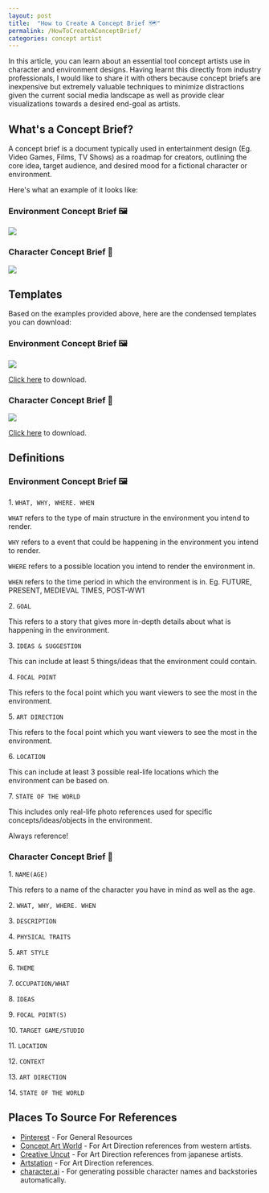 ```yaml
---
layout: post
title:  "How to Create A Concept Brief 🗺️"
permalink: /HowToCreateAConceptBrief/
categories: concept artist
---
```


In this article, you can learn about an essential tool concept artists use in character and environment designs. Having learnt this directly from industry professionals, I would like to share it with others because concept briefs are inexpensive but extremely valuable techniques to minimize distractions given the current social media landscape as well as provide clear visualizations towards a desired end-goal as artists.

##  **What's a Concept Brief?**

A concept brief is a document typically used in entertainment design (Eg. Video Games, Films, TV Shows) as a roadmap for creators, outlining the core idea, target audience, and desired mood for a fictional character or environment.

Here's what an example of it looks like:

### Environment Concept Brief 🖼️
![](/img/2024_04_05/env_concept_brief.png)

### Character Concept Brief 👤
![](/img/2024_04_05/char_concept_brief.png)

## **Templates**

Based on the examples provided above, here are the condensed templates you can download:

### Environment Concept Brief 🖼️
![](/img/2024_04_05/ed_concept_brief_template.png)

[Click here](https://github.com/cardboardcode/cardboardcode.github.io/raw/main/img/2024_04_05/ed_concept_brief_template.pur) to download.

### Character Concept Brief 👤
![](/img/2024_04_05/char_concept_brief_template.png)

[Click here](https://github.com/cardboardcode/cardboardcode.github.io/raw/main/img/2024_04_05/char_concept_brief_template.pur) to download.

## **Definitions**

### Environment Concept Brief 🖼️

1\. `WHAT, WHY, WHERE. WHEN`

`WHAT` refers to the type of main structure in the environment you intend to render.

`WHY` refers to a event that could be happening in the environment you intend to render.

`WHERE` refers to a possible location you intend to render the environment in.

`WHEN` refers to the time period in which the environment is in. Eg. FUTURE, PRESENT, MEDIEVAL TIMES, POST-WW1

2\. `GOAL`

This refers to a story that gives more in-depth details about what is happening in the environment.

3\. `IDEAS & SUGGESTION`

This can include at least 5 things/ideas that the environment could contain.

4\. `FOCAL POINT`

This refers to the focal point which you want viewers to see the most in the environment.

5\. `ART DIRECTION`

This refers to the focal point which you want viewers to see the most in the environment.

6\. `LOCATION`

This can include at least 3 possible real-life locations which the environment can be based on.

7\. `STATE OF THE WORLD`

This includes only real-life photo references used for specific concepts/ideas/objects in the environment.

Always reference!

### Character Concept Brief 👤

1\. `NAME(AGE)`

This refers to a name of the character you have in mind as well as the age.

2\. `WHAT, WHY, WHERE. WHEN`

3\. `DESCRIPTION`

4\. `PHYSICAL TRAITS`

5\. `ART STYLE`

6\. `THEME`

7\. `OCCUPATION/WHAT`

8\. `IDEAS`

9\. `FOCAL POINT(S)`

10\. `TARGET GAME/STUDIO`

11\. `LOCATION`

12\. `CONTEXT`

13\. `ART DIRECTION`

14\. `STATE OF THE WORLD`

## **Places To Source For References**

- [Pinterest](https://www.pinterest.com/) - For General Resources
- [Concept Art World](https://conceptartworld.com/) - For Art Direction references from western artists.
- [Creative Uncut](https://www.creativeuncut.com/) - For Art Direction references from japanese artists.
- [Artstation](https://www.artstation.com/) - For Art Direction references.
- [character.ai](https://character.ai/) - For generating possible character names and backstories automatically.

